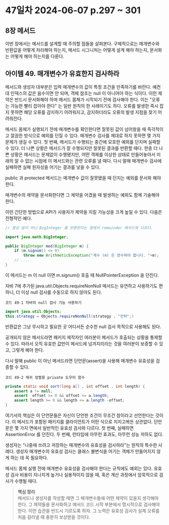 # 47일차 2024-06-07 p.297 ~ 301

## 8장 메서드

이번 장에서는 메서드를 설계할 때 주의할 점들을 살펴본다. 구체적으로는 매개변수와 반환값을 어떻게 처리해야 하는지,
메서드 시그니처는 어떻게 설계 해야 하는지, 문서화는 어떻게 해야 하는지를 다룬다. 

## 아이템 49. 매개변수가 유효한지 검사하라

메서드와 생성자 대부분은 입력 매개변수의 값이 특정 조건을 만족하기를 바란다. 
예컨대 인덱스의 값은 음수이면 안 되며, 객체 참조는 null 이 아니어야 하는 식이다.
이런 제약은 반드시 문서화해야 하며 메서드 몸체가 시작되기 전에 검사해야 한다. 
이는 "오류는 가능한 빨리 잡아야 한다" 는 일반 원칙의 한 사례이기도 하다. 
오류를 발생한 즉시 잡지 못하면 해당 오류를 감지하기 어려워지고, 감지하더라도 오류의 발생 지점을 찾기 어려워진다.

메서드 몸체가 실행되기 전에 매개변수를 확인한다면 잘못된 값이 넘어왔을 때 즉각적이고 깔끔한 방식으로 예외를 던질 수 있다.
매개변수 검사를 제대로 하지 못하면 몇 가지 문제가 생길 수 있다.
첫 번째, 메서드가 수행되는 중간에 모호한 예외를 던지며 실패할 수 있다. 더 나쁜 상황은 메서드가 잘 수행되지만 
잘못된 결과를 반환할 때다. 한층 더 나쁜 상황은 메서드는 문제없이 수행됐지만, 어떤 객체를 이상한 상태로 만들어놓아서 미래의 알 수 없는 시점에
이 메서드와는 관련 오류를 낼 때다. 다시 말해 매개변수 검사에 실패하면 실패 원자성을 어기는 결과를 낳을 수 있다.

public 과 protected 메서드는 매개변수 값이 잘못됐을 때 던지는 예외를 문서화 해야 한다. 

매개변수의 제약을 문서화한다면 그 제약을 어겼을 때 발생하는 예외도 함께 기술해야 한다. 

이런 간단한 방법으로 API가 사용자가 제약을 지킬 가능성을 크게 높일 수 있다. 
다음은 전형적인 예다.

```java
// 함상 음이 아닌 BigInteger 를 반환한다는 점에서 remainder 메서드와 다르다.

import java.math.BigInteger;

public BigInteger mod(BigInteger m) {
    if (m.signum() <= 0) 
        throw new ArithmeticException("계수 (m) 은 양수여야 합니다. "+m);
    // ....
}

```

이 메서드는 m 이 null 이면 m.signum() 호출 때 NullPointerException 을 던진다.

자바 7에 추가된 java.util.Objects.requireNonNull 메서드는 유연하고 사용하기도 편하니, 더 이상 null 검사를 수동으로 하지 않아도 된다.


`코드 49-1 자바의 null 검사 기능 사용하기`

```java
import java.util.Objects;
this.strategy = Objects.requireNonNull(strategy , "전략";)
```

반환값은 그냥 무시하고 필요한 곳 어디서든 순수한 null 검사 목적으로 사용해도 된다.

공개되지 않은 메서드라면 패키지 제작자인 여러분이 메서드가 호출되는 상황을 통제할 수 있다.
따라서 오직 유효한 값만이 메서드에 넘겨지리라는 것을 여러분이 보증할 수 있고, 그렇게 해야 한다.

다시 말해 public 이 아닌 메서드라면 단언문(assert)을 사용해 매개변수 유효성을 검증할 수 있다.

`코드 49-2 재귀 정렬용 private 도우미 함수`

```java
private static void sort(long a[] , int offset , int length) {
    assert a != null;
    assert  offset >= 0 && offset <= a.length;
    assert length >= 0 && length <= a.length -offset;
}
```
여기서의 핵심은 이 단언문들은 자신이 단언한 조건이 무조건 참이라고 선언한다는 것이다. 
이 메서드가 포함된 패키지를 클라이언트가 어떤 식으로 지지고복든 상관없다. 단언문은 몇 가지 면에서 일반적인 유효성 검사와 다르다.
첫 번째, 실패하면 AssertionError 를 던진다. 두 번째, 런타임에 아무런 효과도, 아무런 성능 저하도 없다.

생성자는 "나중에 쓰려고 저장하는 매개변수의 유효성을 검사하라"는 원칙의 특수한 사례다. 
생성자 매개변수의 유효성 검사는 클래스 불변식을 어기는 객체가 만들어지지 않게 하는 데 꼭 필요하다.

메서드 몸체 실행 전에 매개변수 유효성을 검사해야 한다는 규칙에도 예외는 있다.
유효성 검사 비용이 지나치게 높거나 실용적이지 않을 때, 혹은 계산 과정에서 암묵적으로 검사가 수행될 때다.

> **핵심 정리**
> <br/>
> 메서드나 생성자를 작성할 때면 그 매개변수들에 어떤 제약이 있을지 생각해야 한다. 
> 그 제약들을 문서화하고 메서드 코드 시작 부분에서 명시적으로 검사해야 한다. 이런 습관을 반드시 기르도록 하자.
> 그 노력은 유효성 검사가 실제 오류를 처음 걸러낼 때 충분히 보상받을 것이다.